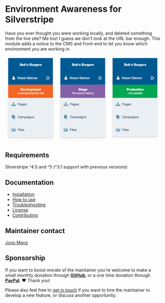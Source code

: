 # Environment Awareness for Silverstripe

Have you ever thought you were working locally, and deleted something from the live site? Me too! I guess we don't look at the URL bar enough. This module adds a notice to the CMS and front-end to let you know which environment you are working in.

![CMS menu comparison](docs/images/left-menu-comparison.png)

## Requirements

Silverstripe ^4.5 and ^5 (^3.1 support with previous versions)

## Documentation

* [Installation](docs/en/installation.md)
* [How to use](docs/en/how-to-use.md)
* [Troubleshooting](docs/en/troubleshooting.md)
* [License](license.md)
* [Contributing](contributing.md)

## Maintainer contact

[Jono Menz](https://jonomenz.com)

## Sponsorship

If you want to boost morale of the maintainer you're welcome to make a small monthly donation through [**GitHub**](https://github.com/sponsors/jonom), or a one time donation through [**PayPal**](https://www.paypal.com/cgi-bin/webscr?cmd=_s-xclick&hosted_button_id=Z5HEZREZSKA6A). ❤️ Thank you!

Please also feel free to [get in touch](https://jonomenz.com) if you want to hire the maintainer to develop a new feature, or discuss another opportunity.
